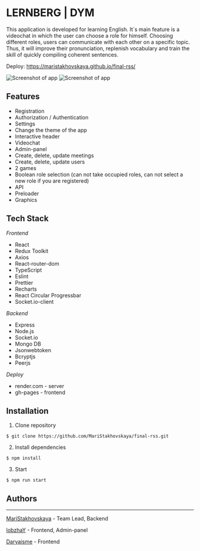 # LERNBERG | DYM

This application is developed for learning English. It`s main feature is a videochat in which the user can choose a role for himself. 
Choosing different roles, users can communicate with each other on a specific topic. Thus, it will improve their pronunciation, replenish vocabulary and train the skill of quickly compiling coherent sentences.

Deploy: https://maristakhovskaya.github.io/final-rss/

![Screenshot of app](https://i.ibb.co/1rrTwWp/image.png)
![Screenshot of app](https://i.ibb.co/XSHQQTS/1.png)
## Features
- Registration
- Authorization / Authentication
- Settings
- Change the theme of the app
- Interactive header
- Videochat
- Admin-panel
- Create, delete, update meetings
- Create, delete, update users
- 2 games
- Boolean role selection (can not take occupied roles, can not select a new role if you are registered)
- API
- Preloader
- Graphics

## Tech Stack

_Frontend_
- React
- Redux Toolkit
- Axios
- React-router-dom
- TypeScript
- Eslint
- Prettier
- Recharts
- React Circular Progressbar
- Socket.io-client

_Backend_
- Express
- Node.js
- Socket.io
- Mongo DB
- Jsonwebtoken
- Bcryptjs
- Peerjs

_Deploy_
- render.com - server
- gh-pages - frontend

## Installation

1. Clone repository
```
$ git clone https://github.com/MariStakhovskaya/final-rss.git
```
2. Install dependencies
```
$ npm install
```
3. Start
```
$ npm run start
```

## Authors
-------------------------
[MariStakhovskaya](https://github.com/MariStakhovskaya) - Team Lead, Backend

[lobzhaY](https://github.com/lobzhaY) - Frontend, Admin-panel

[Daryaisme](https://github.com/Daryaisme) - Frontend
